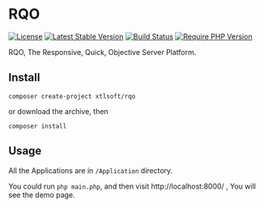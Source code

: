 # RQO
[![License](https://poser.pugx.org/xtlsoft/rqo/license)](https://packagist.org/packages/xtlsoft/rqo)
[![Latest Stable Version](https://poser.pugx.org/xtlsoft/rqo/v/stable)](https://packagist.org/packages/xtlsoft/rqo)
[![Build Status](https://travis-ci.org/xtlsoft/RQO.svg?branch=master)](https://travis-ci.org/xtlsoft/RQO)
[![Require PHP Version](https://img.shields.io/badge/php-7.0+-blue.svg)](https://php.net/)

RQO, The Responsive, Quick, Objective Server Platform.

## Install
```
composer create-project xtlsoft/rqo
```

or download the archive, then
```
composer install
```

## Usage
All the Applications are in `/Application` directory.

You could run `php main.php`, and then visit http://localhost:8000/ ,
You will see the demo page.
